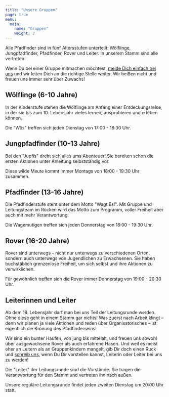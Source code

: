 ```yaml
---
title: "Unsere Gruppen"
page: true
menu:
  main:
    name: "Gruppen"
    weight: 2
---
```


Alle Pfadfinder sind in fünf Altersstufen unterteilt: Wölflinge, Jungpfadfinder,
Pfadfinder, Rover und Leiter. In unserem Stamm sind alle vertreten.

Wenn Du bei einer Gruppe mitmachen möchtest, [melde Dich einfach bei
uns](/kontakt) und wir leiten Dich an die richtige Stelle weiter. Wir beißen
nicht und freuen uns immer sehr über Zuwachs!

## Wölflinge (6-10 Jahre)

In der Kinderstufe stehen die Wölflinge am Anfang einer Entdeckungsreise, in der
sie bis zum 10. Lebensjahr vieles lernen, ausprobieren und erleben können.

Die "Wös" treffen sich jeden Dienstag von 17:00 - 18:30 Uhr.

## Jungpfadfinder (10-13 Jahre)

Bei den "Jupfis" dreht sich alles ums Abenteuer! Sie bereiten schon die ersten
Aktionen unter Anleitung selbstständig vor.

Diese wilde Meute kommt immer Montags von 18:00 - 19:30 Uhr zusammen.

## Pfadfinder (13-16 Jahre)

Die Pfadfinderstufe steht unter dem Motto "Wagt Es!". Mit Gruppe und
Leitungsteam im Rücken wird das Motto zum Programm, voller Freiheit aber auch
mit mehr Verantwortung.

Die Wagemutigen treffen sich jeden Donnerstag von 18:00 - 19:30 Uhr.

## Rover (16-20 Jahre)

Rover sind unterwegs – nicht nur unterwegs zu verschiedenen Orten, sondern auch
unterwegs von Jugendlichen zu Erwachsenen. Sie haben buchstäblich grenzenlose
Freiheit, um sich selbst und ihre Aktionen zu verwirklichen.

Für gewöhnlich treffen sich die Rover immer Donnerstag von 19:00 - 20:30 Uhr.

## Leiterinnen und Leiter

Ab dem 18. Lebensjahr darf man bei uns Teil der Leitungsrunde werden. Ohne diese
geht in einem Stamm gar nichts! Was zuerst nach Arbeit klingt – denn wir planen
ja viele Aktionen und reden über Organisatorisches – ist eigentlich die Krönung
des Pfadfinderseins!

Wir sind ein bunter Haufen, von jung bis mittelalt, und freuen uns sowohl über
ausgewachsene Rover als auch erfahrene Hasen. Und weil es meist eher an Leitern
als an Gruppenkindern mangelt, gib Dir doch einen Ruck und [schreib
uns](/kontakt), wenn Du Dir vorstellen kannst, Leiterin oder Leiter bei uns zu
werden!

Die "Leiter" der Leitungsrunde sind die Vorstände. Sie tragen die Verantwortung
für den Stamm und vertreten ihn nach außen.

Unsere reguläre Leitungsrunde findet jeden zweiten Dienstag um 20:00 Uhr statt.
